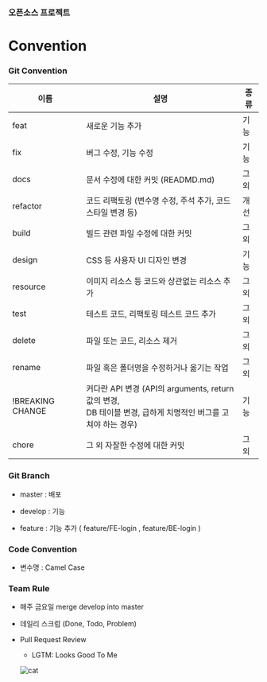 ### 오픈소스 프로젝트

# Convention

### Git Convention

| 이름             | 설명                                                         | 종류 |
| ---------------- | ------------------------------------------------------------ | ---- |
| feat             | 새로운 기능 추가                                             | 기능 |
| fix              | 버그 수정, 기능 수정                                         | 기능 |
| docs             | 문서 수정에 대한 커밋 (READMD.md)                            | 그외 |
| refactor         | 코드 리팩토링 (변수명 수정, 주석 추가, 코드 스타일 변경 등)  | 개선 |
| build            | 빌드 관련 파일 수정에 대한 커밋                              | 그외 |
| design           | CSS 등 사용자 UI 디자인 변경                                 | 기능 |
| resource         | 이미지 리소스 등 코드와 상관없는 리소스 추가                 | 그외 |
| test             | 테스트 코드, 리팩토링 테스트 코드 추가                       | 그외 |
| delete           | 파일 또는 코드, 리소스 제거                                  | 그외 |
| rename           | 파일 혹은 폴더명을 수정하거나 옮기는 작업                    | 그외 |
| !BREAKING CHANGE | 커다란 API 변경 (API의 arguments, return 값의 변경, <br>DB 테이블 변경, 급하게 치명적인 버그를 고쳐야 하는 경우) | 기능 |
| chore            | 그 외 자잘한 수정에 대한 커밋                                | 그외 |

### Git Branch

- master : 배포

- develop : 기능

- feature : 기능 추가 ( feature/FE-login , feature/BE-login )

### Code Convention

- 변수명 : Camel Case

### Team Rule

- 매주 금요일 merge develop into master
- 데일리 스크럼 (Done, Todo, Problem)
- Pull Request Review
    - LGTM: Looks Good To Me
    
    ![cat](/uploads/099e4f271f922b3b702f32cadbbd79ab/cat.png)

